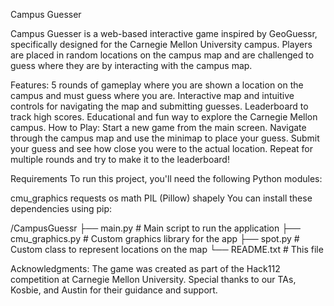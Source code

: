 Campus Guesser

Campus Guesser is a web-based interactive game inspired by GeoGuessr, specifically designed for the Carnegie Mellon University campus. Players are placed in random locations on the campus map and are challenged to guess where they are by interacting with the campus map.

Features:
5 rounds of gameplay where you are shown a location on the campus and must guess where you are.
Interactive map and intuitive controls for navigating the map and submitting guesses.
Leaderboard to track high scores.
Educational and fun way to explore the Carnegie Mellon campus.
How to Play:
Start a new game from the main screen.
Navigate through the campus map and use the minimap to place your guess.
Submit your guess and see how close you were to the actual location.
Repeat for multiple rounds and try to make it to the leaderboard!


Requirements
To run this project, you'll need the following Python modules:

cmu_graphics 
requests
os
math
PIL (Pillow)
shapely
You can install these dependencies using pip:

/CampusGuessr
  ├── main.py           # Main script to run the application
  ├── cmu_graphics.py   # Custom graphics library for the app
  ├── spot.py           # Custom class to represent locations on the map
  └── README.txt        # This file

Acknowledgments:
The game was created as part of the Hack112 competition at Carnegie Mellon University.
Special thanks to our TAs, Kosbie, and Austin for their guidance and support.
